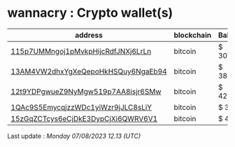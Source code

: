 # wannacry : Crypto wallet(s)

| address | blockchain | Balance |
|---|---|---|
| [115p7UMMngoj1pMvkpHijcRdfJNXj6LrLn](https://www.blockchain.com/explorer/addresses/btc/115p7UMMngoj1pMvkpHijcRdfJNXj6LrLn) | bitcoin | $ 30766 |
| [13AM4VW2dhxYgXeQepoHkHSQuy6NgaEb94](https://www.blockchain.com/explorer/addresses/btc/13AM4VW2dhxYgXeQepoHkHSQuy6NgaEb94) | bitcoin | $ 38664 |
| [12t9YDPgwueZ9NyMgw519p7AA8isjr6SMw](https://www.blockchain.com/explorer/addresses/btc/12t9YDPgwueZ9NyMgw519p7AA8isjr6SMw) | bitcoin | $ 42671 |
| [1QAc9S5EmycqjzzWDc1yiWzr9jJLC8sLiY](https://www.blockchain.com/explorer/addresses/btc/1QAc9S5EmycqjzzWDc1yiWzr9jJLC8sLiY) | bitcoin | $ 3898 |
| [15zGqZCTcys6eCjDkE3DypCjXi6QWRV6V1](https://www.blockchain.com/explorer/addresses/btc/15zGqZCTcys6eCjDkE3DypCjXi6QWRV6V1) | bitcoin | $ 4526 |

Last update : _Monday 07/08/2023 12.13 (UTC)_

